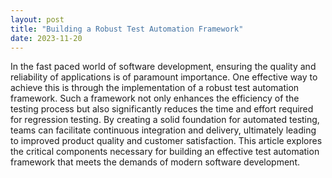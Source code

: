 ```yaml
---
layout: post
title: "Building a Robust Test Automation Framework"
date: 2023-11-20
---
```


In the fast paced world of software development, ensuring the quality and reliability of applications is of paramount importance. One effective way to achieve this is through the implementation of a robust test automation framework. Such a framework not only enhances the efficiency of the testing process but also significantly reduces the time and effort required for regression testing. By creating a solid foundation for automated testing, teams can facilitate continuous integration and delivery, ultimately leading to improved product quality and customer satisfaction. This article explores the critical components necessary for building an effective test automation framework that meets the demands of modern software development.
